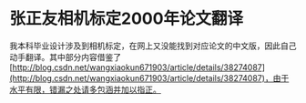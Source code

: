 # 张正友相机标定2000年论文翻译

我本科毕业设计涉及到相机标定，在网上又没能找到对应论文的中文版，因此自己动手翻译。其中部分内容借鉴了[http://blog.csdn.net/wangxiaokun671903/article/details/38274087](http://blog.csdn.net/wangxiaokun671903/article/details/38274087)，由于水平有限，错漏之处请多包涵并加以指正。


